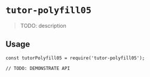 # `tutor-polyfill05`

> TODO: description

## Usage

```
const tutorPolyfill05 = require('tutor-polyfill05');

// TODO: DEMONSTRATE API
```

